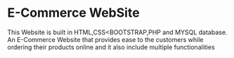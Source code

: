 # E-Commerce WebSite
This Website is built in HTML,CSS<BOOTSTRAP,PHP and MYSQL database.
An E-Commerce Website that provides ease to the customers while ordering their products online and it also include multiple functionalities

